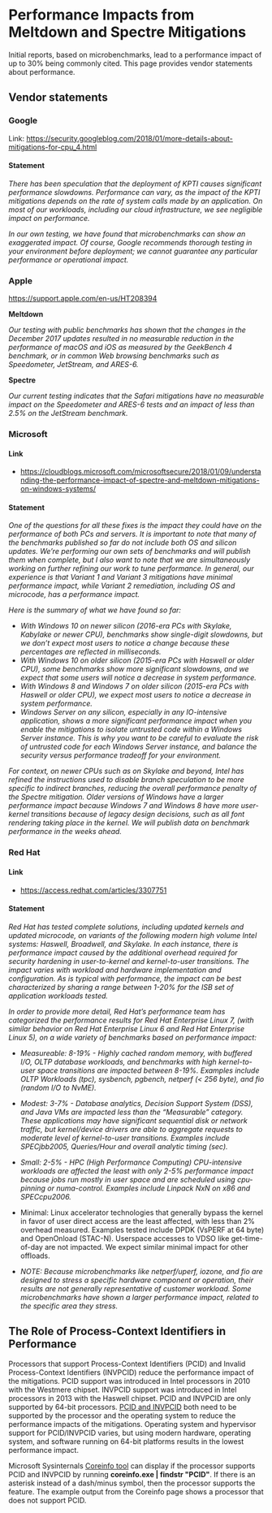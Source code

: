 # Performance Impacts from Meltdown and Spectre Mitigations

Initial reports, based on microbenchmarks, lead to a performance impact of up to 30% being commonly cited. This page provides vendor statements about performance.

## Vendor statements

### Google

Link: https://security.googleblog.com/2018/01/more-details-about-mitigations-for-cpu_4.html

#### Statement
*There has been speculation that the deployment of KPTI causes significant performance slowdowns. Performance can vary, as the impact of the KPTI mitigations depends on the rate of system calls made by an application. On most of our workloads, including our cloud infrastructure, we see negligible impact on performance.*

*In our own testing, we have found that microbenchmarks can show an exaggerated impact. Of course, Google recommends thorough testing in your environment before deployment; we cannot guarantee any particular performance or operational impact.*


### Apple

https://support.apple.com/en-us/HT208394

**Meltdown**

*Our testing with public benchmarks has shown that the changes in the December 2017 updates resulted in no measurable reduction in the performance of macOS and iOS as measured by the GeekBench 4 benchmark, or in common Web browsing benchmarks such as Speedometer, JetStream, and ARES-6.*

**Spectre**

*Our current testing indicates that the Safari mitigations have no measurable impact on the Speedometer and ARES-6 tests and an impact of less than 2.5% on the JetStream benchmark.*

### Microsoft

#### Link
* https://cloudblogs.microsoft.com/microsoftsecure/2018/01/09/understanding-the-performance-impact-of-spectre-and-meltdown-mitigations-on-windows-systems/

#### Statement
*One of the questions for all these fixes is the impact they could have on the performance of both PCs and servers. It is important to note that many of the benchmarks published so far do not include both OS and silicon updates. We’re performing our own sets of benchmarks and will publish them when complete, but I also want to note that we are simultaneously working on further refining our work to tune performance. In general, our experience is that Variant 1 and Variant 3 mitigations have minimal performance impact, while Variant 2 remediation, including OS and microcode, has a performance impact.*

*Here is the summary of what we have found so far:*

* *With Windows 10 on newer silicon (2016-era PCs with Skylake, Kabylake or newer CPU), benchmarks show single-digit slowdowns, but we don’t expect most users to notice a change because these percentages are reflected in milliseconds.*
* *With Windows 10 on older silicon (2015-era PCs with Haswell or older CPU), some benchmarks show more significant slowdowns, and we expect that some users will notice a decrease in system performance.*
* *With Windows 8 and Windows 7 on older silicon (2015-era PCs with Haswell or older CPU), we expect most users to notice a decrease in system performance.*
* *Windows Server on any silicon, especially in any IO-intensive application, shows a more significant performance impact when you enable the mitigations to isolate untrusted code within a Windows Server instance. This is why you want to be careful to evaluate the risk of untrusted code for each Windows Server instance, and balance the security versus performance tradeoff for your environment.*

*For context, on newer CPUs such as on Skylake and beyond, Intel has refined the instructions used to disable branch speculation to be more specific to indirect branches, reducing the overall performance penalty of the Spectre mitigation. Older versions of Windows have a larger performance impact because Windows 7 and Windows 8 have more user-kernel transitions because of legacy design decisions, such as all font rendering taking place in the kernel. We will publish data on benchmark performance in the weeks ahead.*

### Red Hat

#### Link
* https://access.redhat.com/articles/3307751

#### Statement
*Red Hat has tested complete solutions, including updated kernels and updated microcode, on variants of the following modern high volume Intel systems: Haswell, Broadwell, and Skylake. In each instance, there is performance impact caused by the additional overhead required for security hardening in user-to-kernel and kernel-to-user transitions. The impact varies with workload and hardware implementation and configuration. As is typical with performance, the impact can be best characterized by sharing a range between 1-20% for the ISB set of application workloads tested.*

*In order to provide more detail, Red Hat’s performance team has categorized the performance results for Red Hat Enterprise Linux 7, (with similar behavior on Red Hat Enterprise Linux 6 and Red Hat Enterprise Linux 5), on a wide variety of benchmarks based on performance impact:*

* *Measureable: 8-19% - Highly cached random memory, with buffered I/O, OLTP database workloads, and benchmarks with high kernel-to-user space transitions are impacted between 8-19%. Examples include OLTP Workloads (tpc), sysbench, pgbench, netperf (< 256 byte), and fio (random I/O to NvME).*

* *Modest: 3-7% - Database analytics, Decision Support System (DSS), and Java VMs are impacted less than the “Measurable” category. These applications may have significant sequential disk or network traffic, but kernel/device drivers are able to aggregate requests to moderate level of kernel-to-user transitions. Examples include SPECjbb2005, Queries/Hour and overall analytic timing (sec).*

* *Small: 2-5% - HPC (High Performance Computing) CPU-intensive workloads are affected the least with only 2-5% performance impact because jobs run mostly in user space and are scheduled using cpu-pinning or numa-control. Examples include Linpack NxN on x86 and SPECcpu2006.*

* Minimal: Linux accelerator technologies that generally bypass the kernel in favor of user direct access are the least affected, with less than 2% overhead measured. Examples tested include DPDK (VsPERF at 64 byte) and OpenOnload (STAC-N). Userspace accesses to VDSO like get-time-of-day are not impacted. We expect similar minimal impact for other offloads.

* *NOTE: Because microbenchmarks like netperf/uperf, iozone, and fio are designed to stress a specific hardware component or operation, their results are not generally representative of customer workload. Some microbenchmarks have shown a larger performance impact, related to the specific area they stress.*


## The Role of Process-Context Identifiers in Performance
Processors that support Process-Context Identifiers (PCID) and Invalid Process-Context Identifiers (INVPCID) reduce the performance impact of the mitigations. PCID support was introduced in Intel processors in 2010 with the Westmere chipset. INVPCID support was introduced in Intel processors in 2013 with the Haswell chipset. PCID and INVPCID are only supported by 64-bit processors. [PCID and INVPCID](https://patchwork.kernel.org/patch/10078991/) both need to be supported by the processor and the operating system to reduce the performance impacts of the mitigations. Operating system and hypervisor support for PCID/INVPCID varies, but using modern hardware, operating system, and software running on 64-bit platforms results in the lowest performance impact.

Microsoft Sysinternals [Coreinfo tool](https://docs.microsoft.com/en-us/sysinternals/downloads/coreinfo) can display if the processor supports PCID and INVPCID by running **coreinfo.exe | findstr "PCID"**. If there is an asterisk instead of a dash/minus symbol, then the processor supports the feature. The example output from the Coreinfo page shows a processor that does not support PCID.